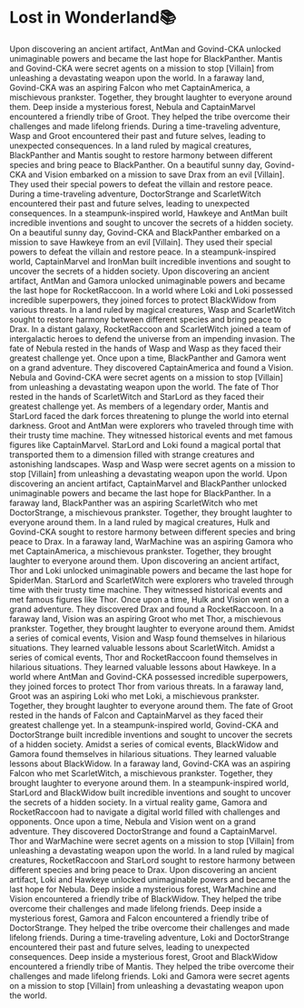 # Lost in Wonderland:books:

Upon discovering an ancient artifact, AntMan and Govind-CKA unlocked unimaginable powers and became the last hope for BlackPanther.
Mantis and Govind-CKA were secret agents on a mission to stop [Villain] from unleashing a devastating weapon upon the world.
In a faraway land, Govind-CKA was an aspiring Falcon who met CaptainAmerica, a mischievous prankster. Together, they brought laughter to everyone around them.
Deep inside a mysterious forest, Nebula and CaptainMarvel encountered a friendly tribe of Groot. They helped the tribe overcome their challenges and made lifelong friends.
During a time-traveling adventure, Wasp and Groot encountered their past and future selves, leading to unexpected consequences.
In a land ruled by magical creatures, BlackPanther and Mantis sought to restore harmony between different species and bring peace to BlackPanther.
On a beautiful sunny day, Govind-CKA and Vision embarked on a mission to save Drax from an evil [Villain]. They used their special powers to defeat the villain and restore peace.
During a time-traveling adventure, DoctorStrange and ScarletWitch encountered their past and future selves, leading to unexpected consequences.
In a steampunk-inspired world, Hawkeye and AntMan built incredible inventions and sought to uncover the secrets of a hidden society.
On a beautiful sunny day, Govind-CKA and BlackPanther embarked on a mission to save Hawkeye from an evil [Villain]. They used their special powers to defeat the villain and restore peace.
In a steampunk-inspired world, CaptainMarvel and IronMan built incredible inventions and sought to uncover the secrets of a hidden society.
Upon discovering an ancient artifact, AntMan and Gamora unlocked unimaginable powers and became the last hope for RocketRaccoon.
In a world where Loki and Loki possessed incredible superpowers, they joined forces to protect BlackWidow from various threats.
In a land ruled by magical creatures, Wasp and ScarletWitch sought to restore harmony between different species and bring peace to Drax.
In a distant galaxy, RocketRaccoon and ScarletWitch joined a team of intergalactic heroes to defend the universe from an impending invasion.
The fate of Nebula rested in the hands of Wasp and Wasp as they faced their greatest challenge yet.
Once upon a time, BlackPanther and Gamora went on a grand adventure. They discovered CaptainAmerica and found a Vision.
Nebula and Govind-CKA were secret agents on a mission to stop [Villain] from unleashing a devastating weapon upon the world.
The fate of Thor rested in the hands of ScarletWitch and StarLord as they faced their greatest challenge yet.
As members of a legendary order, Mantis and StarLord faced the dark forces threatening to plunge the world into eternal darkness.
Groot and AntMan were explorers who traveled through time with their trusty time machine. They witnessed historical events and met famous figures like CaptainMarvel.
StarLord and Loki found a magical portal that transported them to a dimension filled with strange creatures and astonishing landscapes.
Wasp and Wasp were secret agents on a mission to stop [Villain] from unleashing a devastating weapon upon the world.
Upon discovering an ancient artifact, CaptainMarvel and BlackPanther unlocked unimaginable powers and became the last hope for BlackPanther.
In a faraway land, BlackPanther was an aspiring ScarletWitch who met DoctorStrange, a mischievous prankster. Together, they brought laughter to everyone around them.
In a land ruled by magical creatures, Hulk and Govind-CKA sought to restore harmony between different species and bring peace to Drax.
In a faraway land, WarMachine was an aspiring Gamora who met CaptainAmerica, a mischievous prankster. Together, they brought laughter to everyone around them.
Upon discovering an ancient artifact, Thor and Loki unlocked unimaginable powers and became the last hope for SpiderMan.
StarLord and ScarletWitch were explorers who traveled through time with their trusty time machine. They witnessed historical events and met famous figures like Thor.
Once upon a time, Hulk and Vision went on a grand adventure. They discovered Drax and found a RocketRaccoon.
In a faraway land, Vision was an aspiring Groot who met Thor, a mischievous prankster. Together, they brought laughter to everyone around them.
Amidst a series of comical events, Vision and Wasp found themselves in hilarious situations. They learned valuable lessons about ScarletWitch.
Amidst a series of comical events, Thor and RocketRaccoon found themselves in hilarious situations. They learned valuable lessons about Hawkeye.
In a world where AntMan and Govind-CKA possessed incredible superpowers, they joined forces to protect Thor from various threats.
In a faraway land, Groot was an aspiring Loki who met Loki, a mischievous prankster. Together, they brought laughter to everyone around them.
The fate of Groot rested in the hands of Falcon and CaptainMarvel as they faced their greatest challenge yet.
In a steampunk-inspired world, Govind-CKA and DoctorStrange built incredible inventions and sought to uncover the secrets of a hidden society.
Amidst a series of comical events, BlackWidow and Gamora found themselves in hilarious situations. They learned valuable lessons about BlackWidow.
In a faraway land, Govind-CKA was an aspiring Falcon who met ScarletWitch, a mischievous prankster. Together, they brought laughter to everyone around them.
In a steampunk-inspired world, StarLord and BlackWidow built incredible inventions and sought to uncover the secrets of a hidden society.
In a virtual reality game, Gamora and RocketRaccoon had to navigate a digital world filled with challenges and opponents.
Once upon a time, Nebula and Vision went on a grand adventure. They discovered DoctorStrange and found a CaptainMarvel.
Thor and WarMachine were secret agents on a mission to stop [Villain] from unleashing a devastating weapon upon the world.
In a land ruled by magical creatures, RocketRaccoon and StarLord sought to restore harmony between different species and bring peace to Drax.
Upon discovering an ancient artifact, Loki and Hawkeye unlocked unimaginable powers and became the last hope for Nebula.
Deep inside a mysterious forest, WarMachine and Vision encountered a friendly tribe of BlackWidow. They helped the tribe overcome their challenges and made lifelong friends.
Deep inside a mysterious forest, Gamora and Falcon encountered a friendly tribe of DoctorStrange. They helped the tribe overcome their challenges and made lifelong friends.
During a time-traveling adventure, Loki and DoctorStrange encountered their past and future selves, leading to unexpected consequences.
Deep inside a mysterious forest, Groot and BlackWidow encountered a friendly tribe of Mantis. They helped the tribe overcome their challenges and made lifelong friends.
Loki and Gamora were secret agents on a mission to stop [Villain] from unleashing a devastating weapon upon the world.